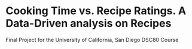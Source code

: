 # Cooking Time vs. Recipe Ratings. A Data-Driven analysis on Recipes

Final Project for the University of California, San Diego DSC80 Course
